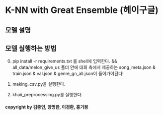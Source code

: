 # K-NN with Great Ensemble (헤이구글)





## 모델 설명







## 모델 실행하는 방법

0. pip install -r requirements.txt 를 shell에 입력한다.  && all_data/melon_give_us 폴더 안에 대회 측에서 제공하는 song_meta.json & train.json & val.json & genre_gn_all.json이 들어가야된다!

   

1. making_csv.py을 실행한다.

2. khaii_preprocessing.py를 실행한다.







#### copyright by 김종인, 양명한, 이경환, 홍기봉

